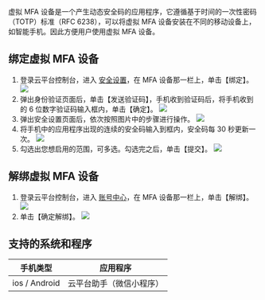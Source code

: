 虚拟 MFA 设备是一个产生动态安全码的应用程序，它遵循基于时间的一次性密码（TOTP）标准（RFC 6238），可以将虚拟 MFA 设备安装在不同的移动设备上，如智能手机。因此方便用户使用虚拟 MFA 设备。

## 绑定虚拟 MFA 设备
1. 登录云平台控制台，进入 [安全设置](http://console.tce.fsphere.cn/developer/security)，在 MFA 设备那一栏上，单击【绑定】。
![](https://mc.qcloudimg.com/static/img/63c17fdf2fc1913927ad669c86dcafcd/image.png)
2. 弹出身份验证页面后，单击【发送验证码】，手机收到验证码后，将手机收到的 6 位数字验证码输入框内，单击【确定】。
![](https://mc.qcloudimg.com/static/img/b96da083ba830fdaeab02785fdcd7625/image.png)
3. 弹出安全设置页面后，依次按照图片中的步骤进行操作。
![](https://mc.qcloudimg.com/static/img/a3f4324eb7d9849f0ad8d8c7a267539c/image.png)
4. 将手机中的应用程序出现的连续的安全码输入到框内，安全码每 30 秒更新一次。
![](https://mc.qcloudimg.com/static/img/7bc667296b7c147154ad265f15e9677c/image.png)
5. 勾选出您想启用的范围，可多选。勾选完之后，单击【提交】。
![](https://mc.qcloudimg.com/static/img/c9992d92e521e804a51075ca1414ef43/image.png)
 
## 解绑虚拟 MFA 设备
1. 登录云平台控制台，进入 [账号中心](http://console.tce.fsphere.cn/developer/security)，在 MFA 设备那一栏上，单击【解绑】。
![](https://mc.qcloudimg.com/static/img/31eac4c6f2e90dac10d941ba9fd3181f/image.png)
2. 单击【确定解绑】。
![](https://mc.qcloudimg.com/static/img/41e8f092c9710d0cbda8d96b3ac4c08b/image.png)

## 支持的系统和程序

| 手机类型 | 应用程序 | 
|---------|---------|
| ios / Android | 云平台助手（微信小程序） | 
